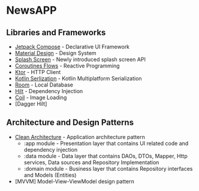 # NewsAPP

## Libraries and Frameworks

- [Jetpack Compose](https://developer.android.com/jetpack/compose?) - Declarative UI Framework
- [Material Design](https://material.io/design) - Design System
- [Splash Screen](https://developer.android.com/reference/android/window/SplashScreen) - Newly introduced splash screen API
- [Coroutines Flows](https://kotlinlang.org/docs/reference/coroutines/flow.html) - Reactive Programming
- [Ktor](https://ktor.io/) - HTTP Client
- [Kotlin Serlization](https://github.com/Kotlin/kotlinx.serialization) - Kotlin Multiplatform Serialization
- [Room](https://developer.android.com/jetpack/androidx/releases/room) - Local Database
- [Hilt](http://google.github.io/hilt/) - Dependency Injection
- [Coil](https://coil-kt.github.io/coil/compose) - Image Loading
- [Dagger Hilt]


## Architecture and Design Patterns
- [Clean Architecture](https://koenig-media.raywenderlich.com/uploads/2019/02/Clean-Architecture-Bob-650x454.png) - Application architecture pattern
	- :app module - Presentation layer that contains UI related code and dependency injection
	- :data module - Data layer that contains DAOs, DTOs, Mapper, Http services, Data sources and Repository Implementation
	- :domain module - Business layer that contains Repository interfaces and Models (Entities)
- [MVVM] Model-View-ViewModel design pattern



